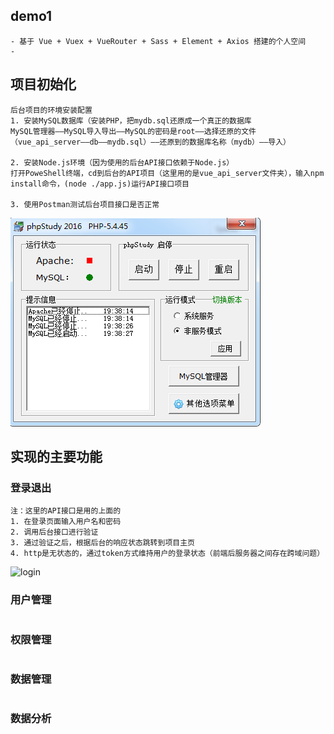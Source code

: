 ## demo1
```
- 基于 Vue + Vuex + VueRouter + Sass + Element + Axios 搭建的个人空间
- 
```
## 项目初始化
```
后台项目的环境安装配置
1. 安装MySQL数据库（安装PHP，把mydb.sql还原成一个真正的数据库
MySQL管理器——MySQL导入导出——MySQL的密码是root——选择还原的文件（vue_api_server——db——mydb.sql）——还原到的数据库名称（mydb）——导入）

2. 安装Node.js环境（因为使用的后台API接口依赖于Node.js）
打开PoweShell终端，cd到后台的API项目（这里用的是vue_api_server文件夹），输入npm install命令，(node ./app.js)运行API接口项目

3. 使用Postman测试后台项目接口是否正常
```
![PHP](https://github.com/zhenyuanshen/hailuVue-project/blob/master/images/1.png)
## 实现的主要功能
### 登录退出
```
注：这里的API接口是用的上面的
1. 在登录页面输入用户名和密码
2. 调用后台接口进行验证
3. 通过验证之后，根据后台的响应状态跳转到项目主页
4. http是无状态的，通过token方式维持用户的登录状态（前端后服务器之间存在跨域问题）
```
![login](https://github.com/zhenyuanshen/hailuVue-project/upload/master/images/login.png)
### 用户管理
```

```
### 权限管理
```

```
### 数据管理
```

```
### 数据分析
```

```

